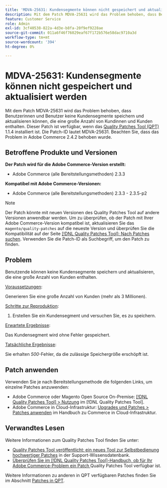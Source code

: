 ```yaml
---
title: 'MDVA-25631: Kundensegmente können nicht gespeichert und aktualisiert werden'
description: Mit dem Patch MDVA-25631 wird das Problem behoben, dass Benutzerinnen und Benutzer keine Kundensegmente speichern und aktualisieren können, die eine große Anzahl von Kundinnen und Kunden enthalten. Dieser Patch ist verfügbar, wenn das [Quality Patches Tool (QPT)](https://experienceleague.adobe.com/de/docs/commerce-operations/tools/quality-patches-tool/quality-patches-tool-to-self-serve-quality-patches) 1.1.4 installiert ist. Die Patch-ID lautet MDVA-25631. Beachten Sie, dass das Problem in Adobe Commerce 2.4.2 behoben wurde.
feature: Customer Service
role: Admin
exl-id: 3cf40538-822a-4d3e-b8fa-20f9ef9228ae
source-git-commit: 011a6f46f76029eaf67f172b576e58dac9710a3d
workflow-type: tm+mt
source-wordcount: '394'
ht-degree: 0%

---
```


# MDVA-25631: Kundensegmente können nicht gespeichert und aktualisiert werden

Mit dem Patch MDVA-25631 wird das Problem behoben, dass Benutzerinnen und Benutzer keine Kundensegmente speichern und aktualisieren können, die eine große Anzahl von Kundinnen und Kunden enthalten. Dieser Patch ist verfügbar, wenn das [Quality Patches Tool (QPT)](https://experienceleague.adobe.com/de/docs/commerce-operations/tools/quality-patches-tool/quality-patches-tool-to-self-serve-quality-patches) 1.1.4 installiert ist. Die Patch-ID lautet MDVA-25631. Beachten Sie, dass das Problem in Adobe Commerce 2.4.2 behoben wurde.

## Betroffene Produkte und Versionen

**Der Patch wird für die Adobe Commerce-Version erstellt:**

* Adobe Commerce (alle Bereitstellungsmethoden) 2.3.3

**Kompatibel mit Adobe Commerce-Versionen:**

* Adobe Commerce (alle Bereitstellungsmethoden) 2.3.3 - 2.3.5-p2

>[!NOTE]
>
>Der Patch könnte mit neuen Versionen des Quality Patches Tool auf andere Versionen anwendbar werden. Um zu überprüfen, ob der Patch mit Ihrer Adobe Commerce-Version kompatibel ist, aktualisieren Sie das `magento/quality-patches` auf die neueste Version und überprüfen Sie die Kompatibilität auf der Seite [[!DNL Quality Patches Tool]: Nach Patches suchen](https://experienceleague.adobe.com/de/docs/commerce-operations/tools/quality-patches-tool/quality-patches-tool-to-self-serve-quality-patches). Verwenden Sie die Patch-ID als Suchbegriff, um den Patch zu finden.

## Problem

Benutzende können keine Kundensegmente speichern und aktualisieren, die eine große Anzahl von Kunden enthalten.

<u>Voraussetzungen</u>:

Generieren Sie eine große Anzahl von Kunden (mehr als 3 Millionen).

<u>Schritte zur Reproduktion</u>:

1. Erstellen Sie ein Kundensegment und versuchen Sie, es zu speichern.

<u>Erwartete Ergebnisse</u>:

Das Kundensegment wird ohne Fehler gespeichert.

<u>Tatsächliche Ergebnisse</u>:

Sie erhalten *500*-Fehler, da die zulässige Speichergröße erschöpft ist.

## Patch anwenden

Verwenden Sie je nach Bereitstellungsmethode die folgenden Links, um einzelne Patches anzuwenden:

* Adobe Commerce oder Magento Open Source On-Premise: [[!DNL Quality Patches Tool] > Nutzung](/help/tools/quality-patches-tool/usage.md) im [!DNL Quality Patches Tool].
* Adobe Commerce in Cloud-Infrastruktur: [Upgrades und Patches > Patches anwenden](https://experienceleague.adobe.com/docs/commerce-cloud-service/user-guide/develop/upgrade/apply-patches.html?lang=de) im Handbuch zu Commerce in Cloud-Infrastruktur.

## Verwandtes Lesen

Weitere Informationen zum Quality Patches Tool finden Sie unter:

* [Quality Patches Tool veröffentlicht: ein neues Tool zur Selbstbedienung hochwertiger Patches](https://experienceleague.adobe.com/de/docs/commerce-operations/tools/quality-patches-tool/quality-patches-tool-to-self-serve-quality-patches) in der Support-Wissensdatenbank.
* [Überprüfen Sie im [!DNL Quality Patches Tool]-Handbuch, ob für Ihr Adobe Commerce-Problem ein Patch ](/help/tools/quality-patches-tool/patches-available-in-qpt/check-patch-for-magento-issue-with-magento-quality-patches.md) Quality Patches Tool verfügbar ist.

Weitere Informationen zu anderen in QPT verfügbaren Patches finden Sie im Abschnitt [Patches in QPT](https://support.magento.com/hc/en-us/sections/360010506631-Patches-available-in-MQP-tool-).
